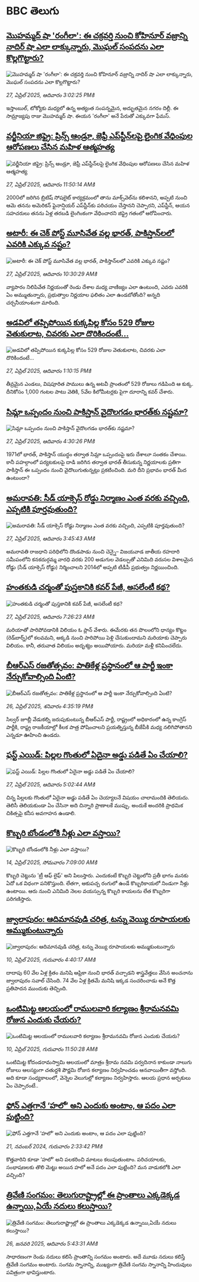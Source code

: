 # BBC తెలుగు## [మొహమ్మద్ షా 'రంగీలా': ఈ చక్రవర్తి నుంచి కోహినూర్ వజ్రాన్ని నాదిర్ షా ఎలా లాక్కున్నారు, మొఘల్ సంపదను ఎలా కొల్లగొట్టారు?](https://www.bbc.com/telugu/articles/cwy7247qgl5o?at_campaign=githubrss)![మొహమ్మద్ షా 'రంగీలా': ఈ చక్రవర్తి నుంచి కోహినూర్ వజ్రాన్ని నాదిర్ షా ఎలా లాక్కున్నారు, మొఘల్ సంపదను ఎలా కొల్లగొట్టారు?](https://ichef.bbci.co.uk/ace/standard/240/cpsprodpb/1e0c/live/7511d4d0-2364-11f0-9060-674316cb3a1f.jpg)_27, ఏప్రిల్ 2025, ఆదివారం 3:02:25 PMకి_ఇస్తాంబుల్, టోక్యోకు మధ్యలో ఉన్న అత్యంత సంపన్నమైన, అద్భుతమైన నగరం దిల్లీ. ఈ సామ్రాజ్యపు రాజు మొహమ్మద్ షా. ఈయన 'రంగీలా' అనే పేరుతో ఎక్కువగా ఫేమస్.## [వర్జీనియా జిఫ్రై: ప్రిన్స్ ఆండ్రూ, జెఫ్రీ ఎ‌ప్‌స్టీన్‌లపై లైంగిక వేధింపుల ఆరోపణలు చేసిన మహిళ ఆత్మహత్య](https://www.bbc.com/telugu/articles/cwyn2wg5l49o?at_campaign=githubrss)![వర్జీనియా జిఫ్రై: ప్రిన్స్ ఆండ్రూ, జెఫ్రీ ఎ‌ప్‌స్టీన్‌లపై లైంగిక వేధింపుల ఆరోపణలు చేసిన మహిళ ఆత్మహత్య](https://ichef.bbci.co.uk/ace/standard/240/cpsprodpb/b30e/live/465ca5f0-228f-11f0-9060-674316cb3a1f.jpg)_27, ఏప్రిల్ 2025, ఆదివారం 11:50:14 AMకి_2000లో జరిగిన బ్రిటిష్ సోషలైట్ కార్యక్రమంలో తాను మాక్స్‌వెల్‌ను కలిశానని, అప్పటి నుంచి ఆమె తనను అమెరికన్ ఫైనాన్షియర్ ఎప్‌స్టీన్‌కు పరిచయం చేస్తానని చెప్పారని, ఎప్‌స్టీన్, ఆయన సహచరులు తనను ఏళ్ల తరబడి లైంగింకంగా వేధించారని జిఫ్రై గతంలో ఆరోపించారు.## [అటారీ: ఈ చెక్ పోస్ట్ మూసివేత వల్ల భారత్, పాకిస్తాన్‌‌లలో ఎవరికి ఎక్కువ నష్టం?](https://www.bbc.com/telugu/articles/cx20142gmnmo?at_campaign=githubrss)![అటారీ: ఈ చెక్ పోస్ట్ మూసివేత వల్ల భారత్, పాకిస్తాన్‌‌లలో ఎవరికి ఎక్కువ నష్టం?](https://ichef.bbci.co.uk/ace/standard/240/cpsprodpb/8f40/live/5b0ea7f0-2348-11f0-ae99-03809540dbba.jpg)_27, ఏప్రిల్ 2025, ఆదివారం 10:30:29 AMకి_వ్యాపారం నిలిపివేత నిర్ణయంతో రెండు దేశాల మధ్య వాణిజ్యం ఎలా ఉంటుంది, ఎవరు ఎవరికి ఏం అమ్ముతున్నారు, ప్రభుత్వాల నిర్ణయాల ఫలితం ఎలా ఉండబోతోంది? అన్నది చర్చనీయాంశంగా మారింది.## [అడవిలో తప్పిపోయిన కుక్కపిల్ల కోసం 529 రోజుల వెతుకులాట, చివరకు ఎలా దొరికిందంటే...](https://www.bbc.com/telugu/articles/c62gd1qper1o?at_campaign=githubrss)![అడవిలో తప్పిపోయిన కుక్కపిల్ల కోసం 529 రోజుల వెతుకులాట, చివరకు ఎలా దొరికిందంటే...](https://ichef.bbci.co.uk/ace/standard/240/cpsprodpb/fd44/live/ef01bf20-236a-11f0-8c2e-77498b1ce297.jpg)_27, ఏప్రిల్ 2025, ఆదివారం 1:10:15 PMకి_తీవ్రమైన ఎండలు, విషపూరిత పాములు ఉన్న అటవీ ప్రాంతంలో 529 రోజులు గడిపింది ఆ కుక్క. దీనికోసం 1,000 గంటల పాటు వెతికి, 5వేల కిలోమీటర్లకు పైగా దూరాన్ని కవర్ చేశారు.## [సిమ్లా ఒప్పందం నుంచి పాకిస్తాన్ వైదొలగడం భారత్‌కు నష్టమా?](https://www.bbc.com/telugu/articles/c0l02d0rpdeo?at_campaign=githubrss)![సిమ్లా ఒప్పందం నుంచి పాకిస్తాన్ వైదొలగడం భారత్‌కు నష్టమా?](https://ichef.bbci.co.uk/ace/standard/240/cpsprodpb/849e/live/4ccaae30-2381-11f0-9c65-a5c3dc449bf3.jpg)_27, ఏప్రిల్ 2025, ఆదివారం 4:30:26 PMకి_1971లో భారత్, పాకిస్తాన్ యుద్ధం తర్వాత సిమ్లా ఒప్పందంపై ఇరు దేశాలూ సంతకం చేశాయి. కానీ పహల్గాంలో పర్యటకులపై దాడి జరిగిన తర్వాత భారత్ తీసుకున్న నిర్ణయాలకు ప్రతిగా పాకిస్తాన్ ఈ ఒప్పందం నుంచి వైదొలుగుతున్నట్లు ప్రకటించింది. మరి దీని ప్రభావం భారత్ మీద ఉంటుందా?## [అమరావతి: సీడ్‌ యాక్సెస్‌ రోడ్డు నిర్మాణం ఎంత వరకు వచ్చింది, ఎప్పటికి పూర్తవుతుంది?](https://www.bbc.com/telugu/articles/c86jd5v2pp4o?at_campaign=githubrss)![అమరావతి: సీడ్‌ యాక్సెస్‌ రోడ్డు నిర్మాణం ఎంత వరకు వచ్చింది, ఎప్పటికి పూర్తవుతుంది?](https://ichef.bbci.co.uk/ace/standard/240/cpsprodpb/3939/live/184c2390-230f-11f0-b6de-111f37df4548.jpg)_27, ఏప్రిల్ 2025, ఆదివారం 3:45:43 AMకి_అమరావతి రాజధాని పరిధిలోని దొండపాడు నుంచి చెన్నై– విజయవాడ జాతీయ రహదారి సమీపంలోని కనకదుర్గమ్మ వారధి వరకు 200 అడుగుల వెడల్పుతో  ఎనిమిది వరుసల విశాలమైన రోడ్డు (సీడ్‌ యాక్సెస్‌ రోడ్డు) నిర్మించాలని 2014లో అప్పటి టీడీపీ ప్రభుత్వం నిర్ణయించింది.## [హంతకుడి చర్మంతో పుస్తకానికి కవర్ పేజీ, అసలేంటీ కథ?](https://www.bbc.com/telugu/articles/cx251exn550o?at_campaign=githubrss)![హంతకుడి చర్మంతో పుస్తకానికి కవర్ పేజీ, అసలేంటీ కథ?](https://ichef.bbci.co.uk/ace/standard/240/cpsprodpb/a401/live/72e1bc30-22a5-11f0-9060-674316cb3a1f.jpg)_27, ఏప్రిల్ 2025, ఆదివారం 7:26:23 AMకి_మరియాతో పారిపోవడానికి విలియం ఓ ప్లాన్  వేశారు. ఈమేరకు తన పొలంలోని ధాన్యం కొట్టం (రెడ్‌బార్న్)లో కలవమని, అక్కడి నుంచి పారిపోయి పెళ్లి చేసుకుందామని మరియాకు చెప్పారు విలియం. కానీ, తరువాత విలియం అదృశ్యం అయిపోయారు. మరియా మళ్లీ కనిపించలేదు.## [బీఆర్ఎస్ రజతోత్సవం: పాతికేళ్ల ప్రస్థానంలో ఆ పార్టీ ఇంకా నేర్చుకోవాల్సింది ఏంటి?](https://www.bbc.com/telugu/articles/c4gr4rm8pwpo?at_campaign=githubrss)![బీఆర్ఎస్ రజతోత్సవం: పాతికేళ్ల ప్రస్థానంలో ఆ పార్టీ ఇంకా నేర్చుకోవాల్సింది ఏంటి?](https://ichef.bbci.co.uk/ace/standard/240/cpsprodpb/553a/live/115f7530-22bc-11f0-8c2e-77498b1ce297.png)_26, ఏప్రిల్ 2025, శనివారం 4:35:19 PMకి_సిల్వర్ జూబ్లీ వేడుకల్ని జరుపుకుంటున్న బీఆర్ఎస్ పార్టీ,  రాష్ట్రంలో అధికారంలో ఉన్న కాంగ్రెస్ పార్టీకి, రాష్ట్ర రాజకీయాల్లో కీలక పాత్ర పోషించాలని ప్రయత్నిస్తున్న  బీజేపీకి మధ్య నలిగిపోతానని ఎన్నడూ ఊహించి ఉండదు.## [ఫస్ట్ ఎయిడ్:  పిల్లల గొంతులో ఏదైనా అడ్డు పడితే ఏం చేయాలి? ](https://www.bbc.com/telugu/articles/cdrgpgxpm36o?at_campaign=githubrss)![ఫస్ట్ ఎయిడ్:  పిల్లల గొంతులో ఏదైనా అడ్డు పడితే ఏం చేయాలి? ](https://ichef.bbci.co.uk/ace/standard/240/cpsprodpb/e694/live/fbeb5640-22b3-11f0-84cd-01d92cff14af.jpg)_27, ఏప్రిల్ 2025, ఆదివారం 5:02:44 AMకి_చిన్న పిల్లలకు గొంతులో ఏదైనా అడ్డు పడితే ఏం చెయ్యాలనే విషయం చాలామందికి తెలియదు. తెలిసీ తెలియకుండా ఏం చేసినా అది చిన్నారి ప్రాణాలకే ముప్పు. అందుకే అందరికి  ప్రాథమిక చికిత్సపై  కనీస అవగాహన ఉండాలి.## [కొబ్బరి బోండంలోకి నీళ్లు ఎలా వస్తాయి?](https://www.bbc.com/telugu/articles/czjn4mzxxy8o?at_campaign=githubrss)![కొబ్బరి బోండంలోకి నీళ్లు ఎలా వస్తాయి?](https://ichef.bbci.co.uk/ace/standard/240/cpsprodpb/46c5/live/684a55e0-18fd-11f0-8b11-7756b7b808cc.jpg)_14, ఏప్రిల్ 2025, సోమవారం 7:09:00 AMకి_కొబ్బరి చెట్టును 'ట్రీ ఆఫ్ లైఫ్' అని పిలుస్తారు. ఎందుకంటే కొబ్బరి చెట్టులోని ప్రతీ భాగం మనకు ఏదో ఒక విధంగా పనికొస్తుంది. లేతగా, ఆకుపచ్చ రంగులో ఉండే కొబ్బరికాయలో నిండుగా నీళ్లు ఉంటాయి. ఆరు నుంచి ఎనిమిది నెలల వయస్సున్న కొబ్బరి కాయలను లేత కొబ్బరిగా పరిగణిస్తారు.## [జ్వాలాపురం: ఆదిమానవుడి చరిత్ర, టన్ను వెయ్యి రూపాయలకు అమ్ముకుంటున్నారు ](https://www.bbc.com/telugu/articles/creqqnwdd5qo?at_campaign=githubrss)![జ్వాలాపురం: ఆదిమానవుడి చరిత్ర, టన్ను వెయ్యి రూపాయలకు అమ్ముకుంటున్నారు ](https://ichef.bbci.co.uk/ace/standard/240/cpsprodpb/765e/live/b472e2d0-15b4-11f0-842b-a7355694993d.jpg)_10, ఏప్రిల్ 2025, గురువారం 4:40:17 AMకి_దాదాపు 60 వేల ఏళ్ల క్రితం మనిషి ఆఫ్రికా నుంచి భారత్ వచ్చాడని శాస్త్రవేత్తలు వేసిన అంచనాను జ్వాలాపురం సవాల్ చేసింది. 74 వేల ఏళ్ల క్రితమే మనిషి ఇక్కడ సంచరించాడు అనే కొత్త ప్రతిపాదన ముందుకు తెచ్చింది.## [ఒంటిమిట్ట ఆలయంలో రాములవారి కల్యాణం శ్రీరామనవమి రోజున ఎందుకు చేయరు?](https://www.bbc.com/telugu/articles/ce822j5e465o?at_campaign=githubrss)![ఒంటిమిట్ట ఆలయంలో రాములవారి కల్యాణం శ్రీరామనవమి రోజున ఎందుకు చేయరు?](https://ichef.bbci.co.uk/ace/standard/240/cpsprodpb/fed5/live/25534d40-1601-11f0-b58a-6113af226972.jpg)_10, ఏప్రిల్ 2025, గురువారం 11:50:28 AMకి_ఒంటిమిట్ట కోదండరామస్వామి ఆలయంలో మాత్రం శ్రీరామ నవమి పర్వదినాన కాకుండా నాలుగు రోజులు ఆలస్యంగా చతుర్దశి పౌర్ణమి రోజున కల్యాణం నిర్వహించడం ఆనవాయితీగా వస్తోంది. అది కూడా సంధ్యకాలంలో, వెన్నెల వెలుగుల్లో కల్యాణం నిర్వహిస్తారు. ఆలయ ప్రధాన అర్చకులు ఏం చెప్పారంటే..## [ఫోన్ ఎత్తగానే ‘హలో’ అని ఎందుకు అంటాం, ఆ పదం ఎలా పుట్టింది?](https://www.bbc.com/telugu/articles/cgj7x7gdjq4o?at_campaign=githubrss)![ఫోన్ ఎత్తగానే ‘హలో’ అని ఎందుకు అంటాం, ఆ పదం ఎలా పుట్టింది?](https://ichef.bbci.co.uk/ace/standard/240/cpsprodpb/0618/live/7a20ebb0-a807-11ef-b21e-5359bd56d02f.jpg)_21, నవంబర్ 2024, గురువారం 2:33:42 PMకి_కొత్తవారిని కూడా ‘హలో’ అని పలకరించి మాటలు కలుపుతుంటాం.  పరిచయాలకు, సంభాషణలకు తొలి మెట్టు అయిన హలో అనే పదం ఎలా పుట్టింది? మన వాడుకలోకి ఎలా వచ్చింది?## [త్రివేణి సంగమం: తెలుగురాష్ట్రాల్లో ఈ ప్రాంతాలు ఎక్కడెక్కడ ఉన్నాయి,ఏయే నదులు కలుస్తాయి? ](https://www.bbc.com/telugu/articles/cz7elrr17jeo?at_campaign=githubrss)![త్రివేణి సంగమం: తెలుగురాష్ట్రాల్లో ఈ ప్రాంతాలు ఎక్కడెక్కడ ఉన్నాయి,ఏయే నదులు కలుస్తాయి? ](https://ichef.bbci.co.uk/ace/standard/240/cpsprodpb/9dad/live/7f50e780-da42-11ef-a37f-eba91255dc3d.jpg)_26, జనవరి 2025, ఆదివారం 5:43:31 AMకి_సాధారణంగా రెండు నదులు కలిసే ప్రాంతాన్ని సంగమం అంటారు. అదే మూడు నదులు కలిస్తే త్రివేణి సంగమం అంటారు. సంగమ స్నానాన్ని, ముఖ్యంగా త్రివేణి సంగమ స్నానాన్ని హిందువులు పవిత్రంగా భావిస్తుంటారు.